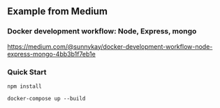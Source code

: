 ## Example from Medium
### Docker development workflow: Node, Express, mongo

https://medium.com/@sunnykay/docker-development-workflow-node-express-mongo-4bb3b1f7eb1e

### Quick Start

```
npm install

docker-compose up --build
```
